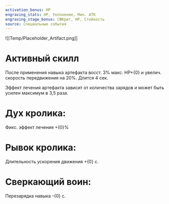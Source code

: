 ```yaml
---
activation_bonus: HP
engraving_stats: HP, Уклонение, Мин. АТК
engraving_stage_bonus: СФКрит, HP, Стойкость
source: Специальные события
---
```

![[Temp/Placeholder_Artifact.png]]
# Активный скилл
После применения навыка артефакта восст. 3% макс. HP+{0} и увелич. скорость передвижения на 20%. Длится 4 сек.

Эффект лечения артефакта зависит от количества зарядов и может быть усилен максимум в 3,5 раза.

# Дух кролика: 
Фикс. эффект лечения +{0}%
# Рывок кролика: 
Длительность ускорения движения +{0} с.
# Сверкающий воин: 
Перезарядка навыка -{0} с.
